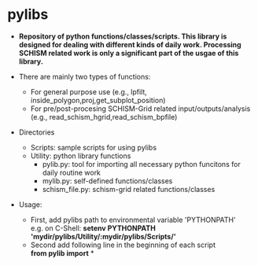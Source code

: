 # pylibs
* **Repository of python functions/classes/scripts. This library is designed for dealing with different kinds of daily work. Processing SCHISM related work is only a significant part of the usgae of this library.**   

* There are mainly two types of functions: <br>
  *  For general purpose use (e.g., lpfilt, inside_polygon,proj,get_subplot_position) <br>
  *  For pre/post-procesing SCHISM-Grid related input/outputs/analysis (e.g., read_schism_hgrid,read_schism_bpfile) <br>

* Directories  <br>
  * Scripts: sample scripts for using pylibs <br>
  * Utility: python library functions <br>
    * pylib.py: tool for importing all necessary python funcitons for daily routine work <br>
    * mylib.py: self-defined functions/classes  
    * schism_file.py: schism-grid related functions/classes

* Usage: <br>
  * First, add pylibs path to environmental variable 'PYTHONPATH' <br> e.g. on C-Shell: **setenv PYTHONPATH 'mydir/pylibs/Utility/:mydir/pylibs/Scripts/'** <br>
  * Second add following line in the beginning of each script  <br> **from pylib import** * <br>


